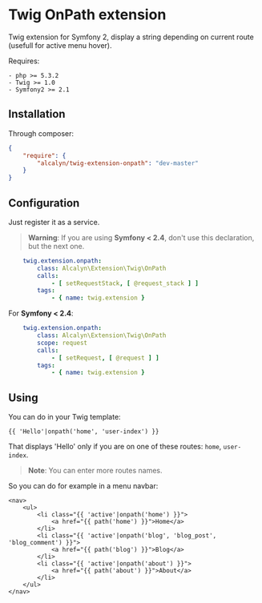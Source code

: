 # Twig OnPath extension

Twig extension for Symfony 2, display a string depending on current route (usefull for active menu hover).

Requires:

    - php >= 5.3.2
    - Twig >= 1.0
    - Symfony2 >= 2.1


## Installation

Through composer:

``` json
{
    "require": {
        "alcalyn/twig-extension-onpath": "dev-master"
    }
}
```


## Configuration

Just register it as a service.

> **Warning**: If you are using **Symfony < 2.4**, don't use this declaration, but the next one.

``` yaml
    twig.extension.onpath:
        class: Alcalyn\Extension\Twig\OnPath
        calls:
            - [ setRequestStack, [ @request_stack ] ]
        tags:
            - { name: twig.extension }
```

For **Symfony < 2.4**:

``` yaml
    twig.extension.onpath:
        class: Alcalyn\Extension\Twig\OnPath
        scope: request
        calls:
            - [ setRequest, [ @request ] ]
        tags:
            - { name: twig.extension }
```


## Using

You can do in your Twig template:

``` twig
{{ 'Hello'|onpath('home', 'user-index') }}
```

That displays 'Hello' only if you are on one of these routes: `home`, `user-index`.

> **Note**: You can enter more routes names.

So you can do for example in a menu navbar:

``` twig
<nav>
    <ul>
        <li class="{{ 'active'|onpath('home') }}">
            <a href="{{ path('home') }}">Home</a>
        </li>
        <li class="{{ 'active'|onpath('blog', 'blog_post', 'blog_comment') }}">
            <a href="{{ path('blog') }}">Blog</a>
        </li>
        <li class="{{ 'active'|onpath('about') }}">
            <a href="{{ path('about') }}">About</a>
        </li>
    </ul>
</nav>
```
